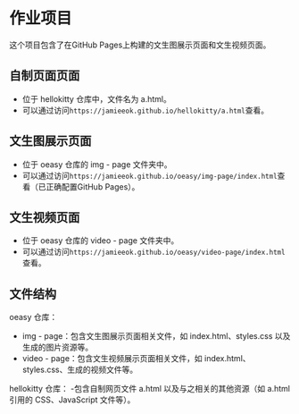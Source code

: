 # 作业项目

这个项目包含了在GitHub Pages上构建的文生图展示页面和文生视频页面。

## 自制页面页面
- 位于 hellokitty 仓库中，文件名为 a.html。
- 可以通过访问`https://jamieeok.github.io/hellokitty/a.html`查看。

## 文生图展示页面
- 位于 oeasy 仓库的 img - page 文件夹中。
- 可以通过访问`https://jamieeok.github.io/oeasy/img-page/index.html`查看（已正确配置GitHub Pages）。

## 文生视频页面
- 位于 oeasy 仓库的 video - page 文件夹中。
- 可以通过访问`https://jamieeok.github.io/oeasy/video-page/index.html`查看。

## 文件结构
oeasy 仓库：
- img - page：包含文生图展示页面相关文件，如 index.html、styles.css 以及生成的图片资源等。
- video - page：包含文生视频展示页面相关文件，如 index.html、styles.css、生成的视频文件等。

hellokitty 仓库：
-包含自制网页文件 a.html 以及与之相关的其他资源（如 a.html 引用的 CSS、JavaScript 文件等）。
